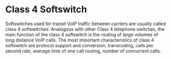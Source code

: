 # Class 4 Softswitch


Softswitches used for transit VoIP traffic between carriers are usually
called class 4 softswitches. Analogous with other Class 4 telephone
switches, the main function of the class 4 softswitch is the routing of
large volumes of long distance VoIP calls. The most important
characteristics of class 4 softswitch are protocol support and
conversion, transcoding, calls per second rate, average time of one call
routing, number of concurrent calls.

